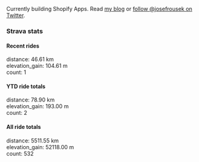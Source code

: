 Currently building Shopify Apps. Read [my blog](https://blog.rousek.name/) or [follow @josefrousek on Twitter](https://twitter.com/josefrousek).

### Strava stats

<!-- strava_stats starts -->
#### Recent rides

distance: 46.61 km  
elevation_gain: 104.61 m  
count: 1


#### YTD ride totals

distance: 78.90 km  
elevation_gain: 193.00 m  
count: 2


#### All ride totals

distance: 5511.55 km  
elevation_gain: 52118.00 m  
count: 532


<!-- strava_stats ends -->